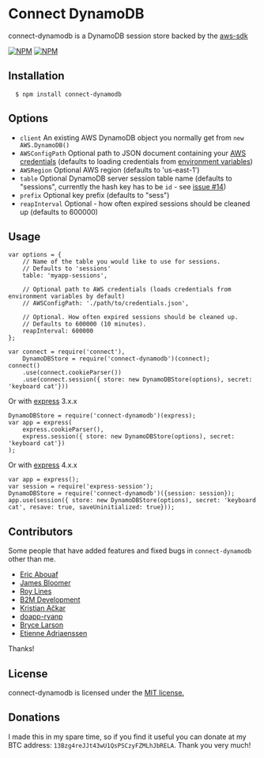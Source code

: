 # Connect DynamoDB

connect-dynamodb is a DynamoDB session store backed by the [aws-sdk](https://github.com/aws/aws-sdk-js)

[![NPM](https://nodei.co/npm/connect-dynamodb.png)](https://nodei.co/npm/connect-dynamodb/)
[![NPM](https://nodei.co/npm-dl/connect-dynamodb.png)](https://nodei.co/npm-dl/connect-dynamodb/)

## Installation

	  $ npm install connect-dynamodb

## Options
  
  - `client` An existing AWS DynamoDB object you normally get from `new AWS.DynamoDB()`
  - `AWSConfigPath` Optional path to JSON document containing your [AWS credentials](http://docs.aws.amazon.com/AWSJavaScriptSDK/guide/node-configuring.html#Credentials_from_Disk) (defaults to loading credentials from [environment variables](http://docs.aws.amazon.com/AWSJavaScriptSDK/guide/node-configuring.html#Credentials_from_Environment_Variables))
  - `AWSRegion` Optional AWS region (defaults to 'us-east-1')
  - `table` Optional DynamoDB server session table name (defaults to "sessions", currently the hash key has to be `id` - see [issue #14](https://github.com/ca98am79/connect-dynamodb/issues/14))
  - `prefix` Optional key prefix (defaults to "sess")
  - `reapInterval` Optional - how often expired sessions should be cleaned up (defaults to 600000)

## Usage

	var options = {
		// Name of the table you would like to use for sessions.
		// Defaults to 'sessions'
	  	table: 'myapp-sessions',
	
		// Optional path to AWS credentials (loads credentials from environment variables by default)
  	  	// AWSConfigPath: './path/to/credentials.json',
	  
	  	// Optional. How often expired sessions should be cleaned up.
  	  	// Defaults to 600000 (10 minutes).
  	  	reapInterval: 600000
	};
	
	var connect = require('connect'),
		DynamoDBStore = require('connect-dynamodb')(connect);
	connect()
		.use(connect.cookieParser())
		.use(connect.session({ store: new DynamoDBStore(options), secret: 'keyboard cat'}))

 Or with [express](http://expressjs.com/) 3.x.x
 	
 	DynamoDBStore = require('connect-dynamodb')(express);
 	var app = express(
		express.cookieParser(), 
		express.session({ store: new DynamoDBStore(options), secret: 'keyboard cat'})
	);
	
Or with [express](http://expressjs.com/) 4.x.x
 	
 	var app = express();
 	var session = require('express-session');
 	DynamoDBStore = require('connect-dynamodb')({session: session});
 	app.use(session({ store: new DynamoDBStore(options), secret: 'keyboard cat', resave: true, saveUninitialized: true}));

## Contributors

Some people that have added features and fixed bugs in `connect-dynamodb` other than me.

* [Eric Abouaf](https://github.com/neyric)
* [James Bloomer](https://github.com/jamesbloomer)
* [Roy Lines](https://github.com/roylines)
* [B2M Development](https://github.com/b2mdevelopment)
* [Kristian Ačkar](https://github.com/kristian-ackar)
* [doapp-ryanp](https://github.com/doapp-ryanp)
* [Bryce Larson](https://github.com/bryce-larson)
* [Etienne Adriaenssen](https://github.com/etiennea)

Thanks!

## License

connect-dynamodb is licensed under the [MIT license.](https://github.com/ca98am79/connect-dynamodb/blob/master/LICENSE.txt)

## Donations

I made this in my spare time, so if you find it useful you can donate at my BTC address: `13Bzg4reJJt43wU1QsPSCzyFZMLhJbRELA`. Thank you very much!
